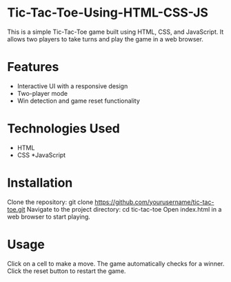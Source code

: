# Tic-Tac-Toe-Using-HTML-CSS-JS

This is a simple Tic-Tac-Toe game built using HTML, CSS, and JavaScript. It allows two players to take turns and play the game in a web browser.

# Features

* Interactive UI with a responsive design
* Two-player mode
* Win detection and game reset functionality

# Technologies Used

* HTML
* CSS
*JavaScript

# Installation
Clone the repository:
git clone https://github.com/yourusername/tic-tac-toe.git
Navigate to the project directory:
cd tic-tac-toe
Open index.html in a web browser to start playing.

# Usage

Click on a cell to make a move.
The game automatically checks for a winner.
Click the reset button to restart the game.

